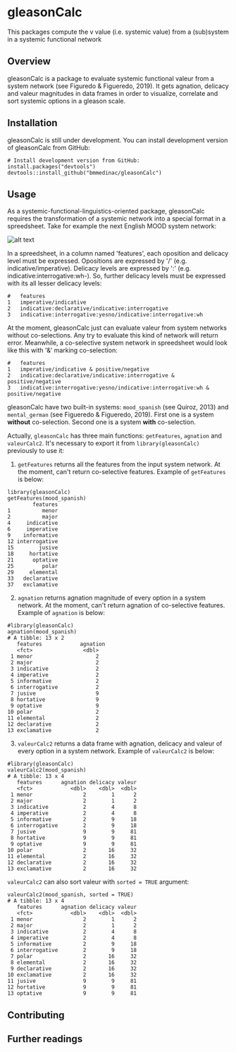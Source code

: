 # gleasonCalc
This packages compute the v value (i.e. systemic value) from a (sub)system in a systemic functional network

## Overview

gleasonCalc is a package to evaluate systemic functional valeur from a system network (see Figuredo & Figueredo, 2019). It gets agnation, delicacy and valeur magnitudes in data frames in order to visualize, correlate and sort systemic options in a gleason scale. 

## Installation

gleasonCalc is still under development. You can install development version of gleasonCalc from GitHub:

```
# Install development version from GitHub:
install.packages("devtools")
devtools::install_github("bmmedinac/gleasonCalc")
```

## Usage

As a systemic-functional-linguistics-oriented package, gleasonCalc requires the transformation of a systemic network into a special format in a spreedsheet. Take for example the next English MOOD system network:

![alt text](http://www.jwise004.grads.digitalodu.com/blog/wp-content/uploads/2015/09/Systemnetwork19.gif)

In a spreedsheet, in a column named 'features', each oposition and delicacy level must be expressed. Opositions are expressed by '/' (e.g. indicative/imperative). Delicacy levels are expressed by ':' (e.g. indicative:interrogative:wh-). So, further delicacy levels must be expressed with its all lesser delicacy levels:

```
#   features
1   imperative/indicative
2   indicative:declarative/indicative:interrogative
3   indicative:interrogative:yesno/indicative:interrogative:wh
```

At the moment, gleasonCalc just can evaluate valeur from system networks without co-selections. Any try to evaluate this kind of network will return error. Meanwhile, a co-selective system network in spreedsheet would look like this with '&' marking co-selection:

```
#   features
1   imperative/indicative & positive/negative
2   indicative:declarative/indicative:interrogative & positive/negative
3   indicative:interrogative:yesno/indicative:interrogative:wh & positive/negative
```

gleasonCalc have two built-in systems: `mood_spanish` (see Quiroz, 2013) and `mental_german` (see Figueredo & Figueredo, 2019). First one is a system **without** co-selection. Second one is a system **with** co-selection.

Actually, `gleasonCalc` has three main functions: `getFeatures`, `agnation` and `valeurCalc2`. It's necessary to export it from `library(gleasonCalc)` previously to use it:
1. `getFeatures` returns all the features from the input system network. At the moment, can't return co-selective features. Example of `getFeatures` is below:
```
library(gleasonCalc)
getFeatures(mood_spanish)
        features
1          menor
2          major
4     indicative
6     imperative
9    informative
12 interrogative
15        jusive
18     hortative
21      optative
25         polar
29     elemental
33   declarative
37   exclamative
```
2. `agnation` returns agnation magnitude of every option in a system network. At the moment, can't return agnation of co-selective features. Example of `agnation` is below:
```
#library(gleasonCalc)
agnation(mood_spanish)
# A tibble: 13 x 2
   features            agnation
   <fct>                <dbl>
 1 menor                    2
 2 major                    2
 3 indicative               2
 4 imperative               2
 5 informative              2
 6 interrogative            2
 7 jusive                   9
 8 hortative                9
 9 optative                 9
10 polar                    2
11 elemental                2
12 declarative              2
13 exclamative              2
```
3. `valeurCalc2` returns a data frame with agnation, delicacy and valeur of every option in a system network. Example of `valeurCalc2` is below:

```
#library(gleasonCalc)
valeurCalc2(mood_spanish)
# A tibble: 13 x 4
   features      agnation delicacy valeur
   <fct>            <dbl>    <dbl>  <dbl>
 1 menor                2        1      2
 2 major                2        1      2
 3 indicative           2        4      8
 4 imperative           2        4      8
 5 informative          2        9     18
 6 interrogative        2        9     18
 7 jusive               9        9     81
 8 hortative            9        9     81
 9 optative             9        9     81
10 polar                2       16     32
11 elemental            2       16     32
12 declarative          2       16     32
13 exclamative          2       16     32
```

`valeurCalc2` can also sort valeur with `sorted = TRUE` argument:

```
valeurCalc2(mood_spanish, sorted = TRUE)
# A tibble: 13 x 4
   features      agnation delicacy valeur
   <fct>            <dbl>    <dbl>  <dbl>
 1 menor                2        1      2
 2 major                2        1      2
 3 indicative           2        4      8
 4 imperative           2        4      8
 5 informative          2        9     18
 6 interrogative        2        9     18
 7 polar                2       16     32
 8 elemental            2       16     32
 9 declarative          2       16     32
10 exclamative          2       16     32
11 jusive               9        9     81
12 hortative            9        9     81
13 optative             9        9     81
```
## Contributing


## Further readings
